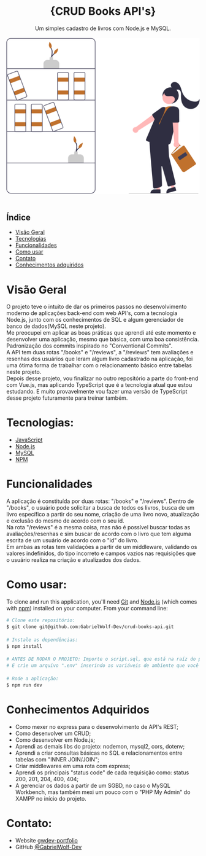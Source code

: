 <h1 align="center">{CRUD Books API's}</h1>

<div align="center">
   Um simples cadastro de livros com Node.js e MySQL.
</div>

<br>

<div align="center">
   <img src="https://raw.githubusercontent.com/GabrielWolf-Dev/crud-books-api/1957fb480bdf7dd8c677d3341eab4ccd018fd4dc/public/svg/book_readme.svg" alt="Ilustração de uma livraria" />
</div>
<br>

## Índice

- [Visão Geral](#visao-geral)
- [Tecnologias](#tecnologias)
- [Funcionalidades](#funcionalidades)
- [Como usar](#como-usar)
- [Contato](#contato)
- [Conhecimentos adquiridos](#conhecimentos-adquiridos)

<h1 id="visao-geral">Visão Geral</h1>

O projeto teve o intuito de dar os primeiros passos no desenvolvimento moderno de aplicações back-end com web API's, com a tecnologia Node.js, junto com os conhecimentos de SQL e algum gerenciador de banco de dados(MySQL neste projeto).
<br>
Me preocupei em aplicar as boas práticas que aprendi até este momento e desenvolver uma aplicação, mesmo que básica, com uma boa consistência. Padronização dos commits inspirado no "Conventional Commits".
<br>
A API tem duas rotas "/books" e "/reviews", a "/reviews" tem avaliações e resenhas dos usuários que leram algum livro cadastrado na aplicação, foi uma ótima forma de trabalhar com o relacionamento básico entre tabelas neste projeto.
<br>
Depois desse projeto, vou finalizar no outro repositório a parte do front-end com Vue.js, mas aplicando TypeScript que é a tecnologia atual que estou estudando. E muito provavelmente vou fazer uma versão de TypeScript desse projeto futuramente para treinar também.

<h1 id="tecnologias">Tecnologias:</h1>

- [JavaScript](https://developer.mozilla.org/pt-BR/docs/Learn/JavaScript)
- [Node.js](https://nodejs.org/en)
- [MySQL](https://www.mysql.com/)
- [NPM](https://www.npmjs.com/)

<h1 id="funcionalidades">Funcionalidades</h1>

A aplicação é constituída por duas rotas: "/books" e "/reviews".
Dentro de "/books", o usuário pode solicitar a busca de todos os livros, busca de um livro específico a partir do seu nome, criação de uma livro novo, atualização e exclusão do mesmo de acordo com o seu id.
<br>
Na rota "/reviews" é a mesma coisa, mas não é possível buscar todas as avaliações/resenhas e sim buscar de acordo com o livro que tem alguma escrita de um usuário de acordo com o "id" do livro.
<br>
Em ambas as rotas tem validações a partir de um middleware, validando os valores indefinidos, do tipo incorreto e campos vazios nas requisições que o usuário realiza na criação e atualizados dos dados.

<h1 id="como-usar">Como usar:</h1>

To clone and run this application, you'll need [Git](https://git-scm.com) and [Node.js](https://nodejs.org/en/download/) (which comes with [npm](http://npmjs.com)) installed on your computer. From your command line:

```bash
# Clone este repositório:
$ git clone git@github.com:GabrielWolf-Dev/crud-books-api.git

# Instale as dependências:
$ npm install

# ANTES DE RODAR O PROJETO: Importe o script.sql, que está na raíz do projeto, no seu SGBD.
# E crie um arquivo ".env" inserindo as variáveis de ambiente que você pode olhar no arquivo ".env.exmaple" na raíz do projeto.

# Rode a aplicação:
$ npm run dev
```

<h1 id="conhecimentos-adquiridos">Conhecimentos Adquiridos</h1>

- Como mexer no express para o desenvolvimento de API's REST;
- Como desenvolver um CRUD;
- Como desenvolver em Node.js;
- Aprendi as demais libs do projeto: nodemon, mysql2, cors, dotenv;
- Aprendi a criar consultas básicas no SQL e relacionamentos entre tabelas com "INNER JOIN/JOIN";
- Criar middlewares em uma rota com express;
- Aprendi os principais "status code" de cada requisição como: status 200, 201, 204, 400, 404;
- A gerenciar os dados a partir de um SGBD, no caso o MySQL Workbench, mas também mexi um pouco com o "PHP My Admin" do XAMPP no início do projeto.

<h1 id="contato">Contato:</h1>

- Website [gwdev-portfolio](https://gwdev-portfolio.vercel.app/)
- GitHub [@GabrielWolf-Dev](https://github.com/GabrielWolf-Dev)
